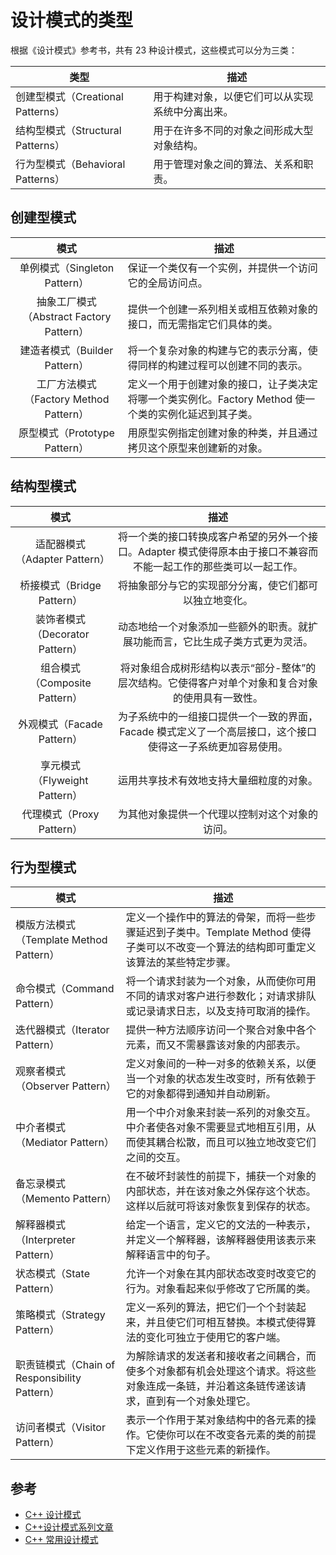 # 设计模式的类型

根据《设计模式》参考书，共有 23 种设计模式，这些模式可以分为三类：

| 类型                              | 描述                                             |
| --------------------------------- | ------------------------------------------------ |
| 创建型模式（Creational Patterns） | 用于构建对象，以便它们可以从实现系统中分离出来。 |
| 结构型模式（Structural Patterns） | 用于在许多不同的对象之间形成大型对象结构。       |
| 行为型模式（Behavioral Patterns） | 用于管理对象之间的算法、关系和职责。             |

## 创建型模式

| 模式                                  | 描述                                                         |
| :---------------------------------------------------: | ------------------------------------------------------------ |
| 单例模式（Singleton Pattern）            | 保证一个类仅有一个实例，并提供一个访问它的全局访问点。       |
| 抽象工厂模式（Abstract Factory Pattern） | 提供一个创建一系列相关或相互依赖对象的接口，而无需指定它们具体的类。 |
| 建造者模式（Builder Pattern）            | 将一个复杂对象的构建与它的表示分离，使得同样的构建过程可以创建不同的表示。 |
| 工厂方法模式（Factory Method Pattern）   | 定义一个用于创建对象的接口，让子类决定将哪一个类实例化。Factory Method 使一个类的实例化延迟到其子类。 |
| 原型模式（Prototype Pattern）            | 用原型实例指定创建对象的种类，并且通过拷贝这个原型来创建新的对象。 |

## 结构型模式

|              模式               |                             描述                             |
| :-----------------------------: | :----------------------------------------------------------: |
|  适配器模式（Adapter Pattern）  | 将一个类的接口转换成客户希望的另外一个接口。Adapter 模式使得原本由于接口不兼容而不能一起工作的那些类可以一起工作。 |
|   桥接模式（Bridge Pattern）    |    将抽象部分与它的实现部分分离，使它们都可以独立地变化。    |
| 装饰者模式（Decorator Pattern） | 动态地给一个对象添加一些额外的职责。就扩展功能而言，它比生成子类方式更为灵活。 |
|  组合模式（Composite Pattern）  | 将对象组合成树形结构以表示“部分-整体”的层次结构。它使得客户对单个对象和复合对象的使用具有一致性。 |
|   外观模式（Facade Pattern）    | 为子系统中的一组接口提供一个一致的界面，Facade 模式定义了一个高层接口，这个接口使得这一子系统更加容易使用。 |
|  享元模式（Flyweight Pattern）  |           运用共享技术有效地支持大量细粒度的对象。           |
|    代理模式（Proxy Pattern）    |        为其他对象提供一个代理以控制对这个对象的访问。        |

## 行为型模式

| 模式                                          | 描述                                                         |
| --------------------------------------------- | ------------------------------------------------------------ |
| 模版方法模式（Template Method Pattern）       | 定义一个操作中的算法的骨架，而将一些步骤延迟到子类中。Template Method 使得子类可以不改变一个算法的结构即可重定义该算法的某些特定步骤。 |
| 命令模式（Command Pattern）                   | 将一个请求封装为一个对象，从而使你可用不同的请求对客户进行参数化；对请求排队或记录请求日志，以及支持可取消的操作。 |
| 迭代器模式（Iterator Pattern）                | 提供一种方法顺序访问一个聚合对象中各个元素，而又不需暴露该对象的内部表示。 |
| 观察者模式（Observer Pattern）                | 定义对象间的一种一对多的依赖关系，以便当一个对象的状态发生改变时，所有依赖于它的对象都得到通知并自动刷新。 |
| 中介者模式（Mediator Pattern）                | 用一个中介对象来封装一系列的对象交互。中介者使各对象不需要显式地相互引用，从而使其耦合松散，而且可以独立地改变它们之间的交互。 |
| 备忘录模式（Memento Pattern）                 | 在不破坏封装性的前提下，捕获一个对象的内部状态，并在该对象之外保存这个状态。这样以后就可将该对象恢复到保存的状态。 |
| 解释器模式（Interpreter Pattern）             | 给定一个语言，定义它的文法的一种表示，并定义一个解释器，该解释器使用该表示来解释语言中的句子。 |
| 状态模式（State Pattern）                     | 允许一个对象在其内部状态改变时改变它的行为。对象看起来似乎修改了它所属的类。 |
| 策略模式（Strategy Pattern）                  | 定义一系列的算法，把它们一个个封装起来，并且使它们可相互替换。本模式使得算法的变化可独立于使用它的客户端。 |
| 职责链模式（Chain of Responsibility Pattern） | 为解除请求的发送者和接收者之间耦合，而使多个对象都有机会处理这个请求。将这些对象连成一条链，并沿着这条链传递该请求，直到有一个对象处理它。 |
| 访问者模式（Visitor Pattern）                 | 表示一个作用于某对象结构中的各元素的操作。它使你可以在不改变各元素的类的前提下定义作用于这些元素的新操作。 |

## 参考

- [C++ 设计模式](https://blog.csdn.net/liang19890820/article/details/66974516)
- [C++设计模式系列文章](https://zhuanlan.zhihu.com/p/94877789)
- [C++ 常用设计模式](https://refactoringguru.cn/design-patterns/cpp)

